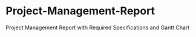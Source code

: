 # Project-Management-Report
Project Management Report with Required Specifications and Gantt Chart 
